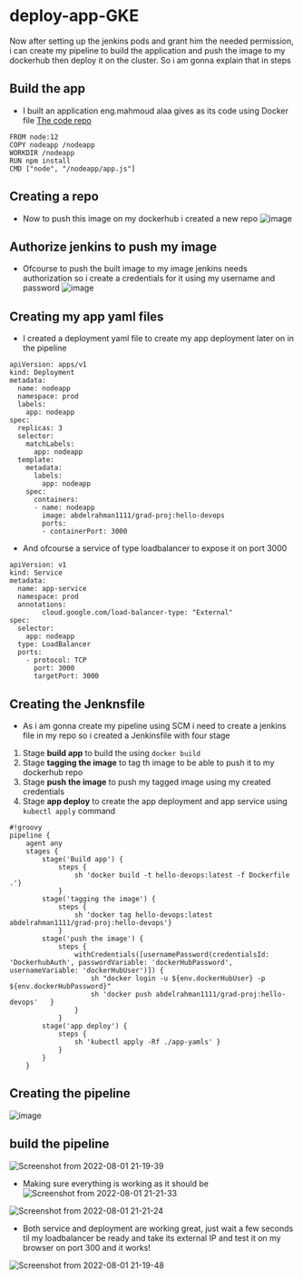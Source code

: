 # deploy-app-GKE
Now after setting up the jenkins pods and grant him the needed permission, i can create my pipeline to build the application and push the image to my dockerhub then deploy it on the cluster.
So i am gonna explain that in steps 
## Build the app
- I built an application eng.mahmoud alaa gives as its code using Docker file 
[The code repo](https://github.com/mahmoud254/jenkins_nodejs_example.git)
```
FROM node:12
COPY nodeapp /nodeapp
WORKDIR /nodeapp
RUN npm install
CMD ["node", "/nodeapp/app.js"]
```
## Creating a repo 
- Now to push this image on my dockerhub i created a new repo 
![image](https://user-images.githubusercontent.com/104630009/182244436-cdd6bad4-8911-448d-a9f9-63c7c8b1b293.png)

## Authorize jenkins to push my image
- Ofcourse to push the built image to my image jenkins needs authorization so i create a credentials for it using my username and password
![image](https://user-images.githubusercontent.com/104630009/182245014-f7f259f6-991c-413e-aa63-d766e6140d20.png)

## Creating my app yaml files
- I created a deployment yaml file to create my app deployment later on in the pipeline
```
apiVersion: apps/v1
kind: Deployment
metadata:
  name: nodeapp
  namespace: prod
  labels: 
    app: nodeapp
spec:
  replicas: 3
  selector: 
    matchLabels:
      app: nodeapp
  template:
    metadata:
      labels:
        app: nodeapp
    spec:
      containers:
      - name: nodeapp
        image: abdelrahman1111/grad-proj:hello-devops
        ports:
        - containerPort: 3000

```
- And ofcourse a service of type loadbalancer to expose it on port 3000
```
apiVersion: v1
kind: Service
metadata:
  name: app-service
  namespace: prod
  annotations:
        cloud.google.com/load-balancer-type: "External"
spec:
  selector:
    app: nodeapp
  type: LoadBalancer
  ports:
    - protocol: TCP
      port: 3000
      targetPort: 3000
```

## Creating the Jenknsfile
- As i am gonna create my pipeline using SCM i need to create a jenkins file in my repo so i created a Jenkinsfile with four stage 
1. Stage **build app** to build the using `docker build`
2. Stage **tagging the image** to tag th image to be able to push it to my dockerhub repo 
3. Stage **push the image** to push my tagged image using my created credentials 
4. Stage **app deploy** to create the app deployment and app service using `kubectl apply` command 

```
#!groovy
pipeline {
    agent any
    stages {           
        stage('Build app') {
            steps {
                sh 'docker build -t hello-devops:latest -f Dockerfile .'}
            }
        stage('tagging the image') {
            steps {
                sh 'docker tag hello-devops:latest abdelrahman1111/grad-proj:hello-devops'}
            }
        stage('push the image') {
            steps {
                withCredentials([usernamePassword(credentialsId: 'DockerhubAuth', passwordVariable: 'dockerHubPassword', usernameVariable: 'dockerHubUser')]) {
                    sh "docker login -u ${env.dockerHubUser} -p ${env.dockerHubPassword}"
                    sh 'docker push abdelrahman1111/grad-proj:hello-devops'   }
                }
            }
        stage('app deploy') {
            steps {
                sh 'kubectl apply -Rf ./app-yamls' }
            }
        }
    }

```
## Creating the pipeline 
![image](https://user-images.githubusercontent.com/104630009/182246699-df52a4cd-4318-4b40-9634-c14d1b008036.png)

## build the pipeline 
![Screenshot from 2022-08-01 21-19-39](https://user-images.githubusercontent.com/104630009/182247075-12992097-6f0c-4fb7-995c-e6630f495ebf.png)
- Making sure everything is working as it should be
![Screenshot from 2022-08-01 21-21-33](https://user-images.githubusercontent.com/104630009/182247237-13ae3125-4f99-4309-be15-c99f64077856.png)


![Screenshot from 2022-08-01 21-21-24](https://user-images.githubusercontent.com/104630009/182247257-eed67905-916b-4500-ab4a-823d1d8b5986.png)
- Both service and deployment are working great, just wait a few seconds til my loadbalancer be ready and take its external IP and test it on my browser on port 300 and it works!

![Screenshot from 2022-08-01 21-19-48](https://user-images.githubusercontent.com/104630009/182247477-4ab7beee-98b5-44ff-979d-c1f012b6cb9d.png)


